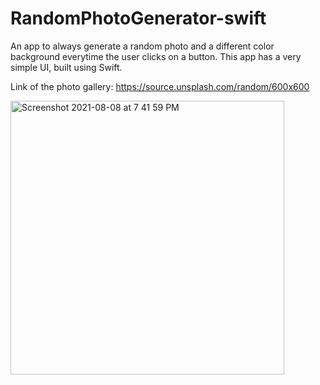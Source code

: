 # RandomPhotoGenerator-swift
An app to always generate a random photo and a different color background everytime the user clicks on a button.
This app has a very simple UI, built using Swift. 

Link of the photo gallery: https://source.unsplash.com/random/600x600


<img width="438" alt="Screenshot 2021-08-08 at 7 41 59 PM" src="https://user-images.githubusercontent.com/80385434/128630788-c1ff0185-daa1-43c4-ac65-94e51af41fee.png">
